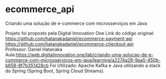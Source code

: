 # ecommerce_api

Criando uma solução de e-commerce com microsserviços em Java

Projeto foi proposto pela Digital Innovation One
Link do código original: https://github.com/hatanakadaniel/ecommerce-payment-api
                         https://github.com/hatanakadaniel/ecommerce-checkout-api         
Professor: Daniel Hatanaka
Aula:https://web.digitalinnovation.one/lab/criando-uma-solucao-de-e-commerce-com-microsservicos-em-java/learning/a2274a28-9aa5-450b-b658-8f7b351428cb
Foi Utilizado: Apache Kafka e Java utilizando a stack do Spring (Spring Boot, Spring Cloud Streams).

